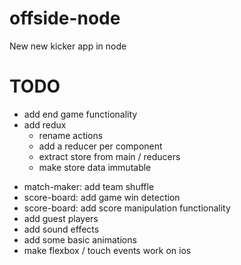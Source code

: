 # offside-node

New new kicker app in node

# TODO

+ add end game functionality
+ add redux
  - rename actions
  - add a reducer per component
  - extract store from main / reducers
  - make store data immutable
- match-maker: add team shuffle
- score-board: add game win detection
- score-board: add score manipulation functionality
- add guest players
- add sound effects
- add some basic animations
- make flexbox / touch events work on ios
<!-- - add database for storing players -->
<!-- - persist matches and results -->
<!-- - add endpoint for statistics (only games won per player) -->
<!-- - deploy in docker -->
<!-- - add rails app for CRUDing data -->
<!-- - maybe switch to brunch (instead of webpack) -->

